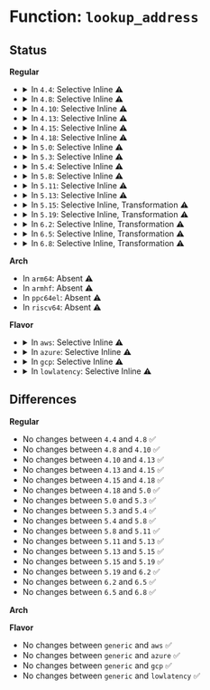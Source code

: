 # Function: <code>lookup_address</code>

## Status
<b>Regular</b>
<ul>
<li>
<details>
<summary>In <code>4.4</code>: Selective Inline ⚠️</summary>

```c
pte_t *lookup_address(long unsigned int address, unsigned int *level);
```

**Collision:** Unique Global

**Inline:** Selective

**Transformation:** False

**Instances:**

```
In arch/x86/mm/pageattr.c (ffffffff8106d310)
Location: arch/x86/mm/pageattr.c:367
Inline: True
Inline callers:
  - arch/x86/mm/pageattr.c:slow_virt_to_phys
  - arch/x86/mm/pageattr.c:__change_page_attr
  - arch/x86/mm/pageattr.c:__change_page_attr
  - arch/x86/mm/pageattr.c:__change_page_attr
  - arch/x86/mm/pageattr.c:change_page_attr_set_clr
  - arch/x86/mm/pageattr.c:change_page_attr_set_clr
Direct callers:
  - arch/x86/xen/enlighten.c:xen_load_gdt
  - arch/x86/xen/enlighten.c:set_aliased_prot
  - arch/x86/xen/p2m.c:get_phys_to_machine
  - arch/x86/xen/p2m.c:xen_alloc_p2m_entry
  - arch/x86/xen/p2m.c:xen_alloc_p2m_entry
  - arch/x86/xen/p2m.c:xen_alloc_p2m_entry
  - arch/x86/xen/p2m.c:xen_build_mfn_list_list
  - arch/x86/xen/p2m.c:__set_phys_to_machine
  - arch/x86/mm/mmio-mod.c:pre
  - drivers/xen/xenbus/xenbus_client.c:xenbus_unmap_ring_vfree_pv
```
**Symbols:**

```
ffffffff8106d310-ffffffff8106d33f: lookup_address (STB_GLOBAL)
```
</details>
</li>
<li>
<details>
<summary>In <code>4.8</code>: Selective Inline ⚠️</summary>

```c
pte_t *lookup_address(long unsigned int address, unsigned int *level);
```

**Collision:** Unique Global

**Inline:** Selective

**Transformation:** False

**Instances:**

```
In arch/x86/mm/pageattr.c (ffffffff8106e1f1)
Location: arch/x86/mm/pageattr.c:373
Inline: True
Inline callers:
  - arch/x86/mm/pageattr.c:change_page_attr_set_clr
  - arch/x86/mm/pageattr.c:change_page_attr_set_clr
  - arch/x86/mm/pageattr.c:__change_page_attr
  - arch/x86/mm/pageattr.c:__change_page_attr
  - arch/x86/mm/pageattr.c:__change_page_attr
  - arch/x86/mm/pageattr.c:slow_virt_to_phys
Direct callers:
  - arch/x86/xen/enlighten.c:xen_load_gdt
  - arch/x86/xen/enlighten.c:set_aliased_prot
  - arch/x86/xen/p2m.c:__set_phys_to_machine
  - arch/x86/xen/p2m.c:xen_alloc_p2m_entry
  - arch/x86/xen/p2m.c:xen_alloc_p2m_entry
  - arch/x86/xen/p2m.c:xen_alloc_p2m_entry
  - arch/x86/xen/p2m.c:get_phys_to_machine
  - arch/x86/xen/p2m.c:xen_build_mfn_list_list
  - arch/x86/mm/kmmio.c:unregister_kmmio_probe
  - arch/x86/mm/kmmio.c:register_kmmio_probe
  - arch/x86/mm/kmmio.c:kmmio_handler
  - arch/x86/mm/kmmio.c:get_kmmio_fault_page
  - arch/x86/mm/kmmio.c:kmmio_page_list
  - arch/x86/mm/mmio-mod.c:pre
  - drivers/xen/xenbus/xenbus_client.c:xenbus_unmap_ring_vfree_pv
```
**Symbols:**

```
ffffffff8106d120-ffffffff8106d14f: lookup_address (STB_GLOBAL)
```
</details>
</li>
<li>
<details>
<summary>In <code>4.10</code>: Selective Inline ⚠️</summary>

```c
pte_t *lookup_address(long unsigned int address, unsigned int *level);
```

**Collision:** Unique Global

**Inline:** Selective

**Transformation:** False

**Instances:**

```
In arch/x86/mm/pageattr.c (ffffffff81071e73)
Location: arch/x86/mm/pageattr.c:373
Inline: True
Inline callers:
  - arch/x86/mm/pageattr.c:change_page_attr_set_clr
  - arch/x86/mm/pageattr.c:change_page_attr_set_clr
  - arch/x86/mm/pageattr.c:__change_page_attr
  - arch/x86/mm/pageattr.c:__change_page_attr
  - arch/x86/mm/pageattr.c:__change_page_attr
  - arch/x86/mm/pageattr.c:slow_virt_to_phys
Direct callers:
  - arch/x86/xen/enlighten.c:xen_load_gdt
  - arch/x86/xen/enlighten.c:set_aliased_prot
  - arch/x86/xen/p2m.c:__set_phys_to_machine
  - arch/x86/xen/p2m.c:xen_alloc_p2m_entry
  - arch/x86/xen/p2m.c:xen_alloc_p2m_entry
  - arch/x86/xen/p2m.c:xen_alloc_p2m_entry
  - arch/x86/xen/p2m.c:get_phys_to_machine
  - arch/x86/xen/p2m.c:xen_build_mfn_list_list
  - arch/x86/mm/kmmio.c:unregister_kmmio_probe
  - arch/x86/mm/kmmio.c:register_kmmio_probe
  - arch/x86/mm/kmmio.c:kmmio_handler
  - arch/x86/mm/kmmio.c:get_kmmio_fault_page
  - arch/x86/mm/kmmio.c:kmmio_page_list
  - arch/x86/mm/mmio-mod.c:pre
  - drivers/xen/xenbus/xenbus_client.c:xenbus_unmap_ring_vfree_pv
```
**Symbols:**

```
ffffffff81070d60-ffffffff81070d8f: lookup_address (STB_GLOBAL)
```
</details>
</li>
<li>
<details>
<summary>In <code>4.13</code>: Selective Inline ⚠️</summary>

```c
pte_t *lookup_address(long unsigned int address, unsigned int *level);
```

**Collision:** Unique Global

**Inline:** Selective

**Transformation:** False

**Instances:**

```
In arch/x86/mm/pageattr.c (ffffffff8107152f)
Location: arch/x86/mm/pageattr.c:402
Inline: True
Inline callers:
  - arch/x86/mm/pageattr.c:change_page_attr_set_clr
  - arch/x86/mm/pageattr.c:change_page_attr_set_clr
  - arch/x86/mm/pageattr.c:__change_page_attr
  - arch/x86/mm/pageattr.c:__change_page_attr
  - arch/x86/mm/pageattr.c:__change_page_attr
  - arch/x86/mm/pageattr.c:slow_virt_to_phys
Direct callers:
  - arch/x86/xen/p2m.c:__set_phys_to_machine
  - arch/x86/xen/p2m.c:xen_alloc_p2m_entry
  - arch/x86/xen/p2m.c:xen_alloc_p2m_entry
  - arch/x86/xen/p2m.c:xen_alloc_p2m_entry
  - arch/x86/xen/p2m.c:get_phys_to_machine
  - arch/x86/xen/p2m.c:xen_build_mfn_list_list
  - arch/x86/xen/enlighten_pv.c:xen_load_gdt
  - arch/x86/xen/enlighten_pv.c:set_aliased_prot
  - arch/x86/mm/kmmio.c:unregister_kmmio_probe
  - arch/x86/mm/kmmio.c:register_kmmio_probe
  - arch/x86/mm/kmmio.c:kmmio_handler
  - arch/x86/mm/kmmio.c:clear_page_presence
  - arch/x86/mm/kmmio.c:get_kmmio_fault_page
  - arch/x86/mm/kmmio.c:kmmio_page_list
  - arch/x86/mm/mmio-mod.c:pre
  - drivers/xen/xenbus/xenbus_client.c:xenbus_unmap_ring_vfree_pv
```
**Symbols:**

```
ffffffff810704b0-ffffffff810704df: lookup_address (STB_GLOBAL)
```
</details>
</li>
<li>
<details>
<summary>In <code>4.15</code>: Selective Inline ⚠️</summary>

```c
pte_t *lookup_address(long unsigned int address, unsigned int *level);
```

**Collision:** Unique Global

**Inline:** Selective

**Transformation:** False

**Instances:**

```
In arch/x86/mm/pageattr.c (ffffffff81076ca7)
Location: arch/x86/mm/pageattr.c:402
Inline: True
Inline callers:
  - arch/x86/mm/pageattr.c:change_page_attr_set_clr
  - arch/x86/mm/pageattr.c:__change_page_attr
  - arch/x86/mm/pageattr.c:__change_page_attr
  - arch/x86/mm/pageattr.c:__change_page_attr
  - arch/x86/mm/pageattr.c:cpa_flush_range
Direct callers:
  - arch/x86/xen/p2m.c:__set_phys_to_machine
  - arch/x86/xen/p2m.c:xen_alloc_p2m_entry
  - arch/x86/xen/p2m.c:xen_alloc_p2m_entry
  - arch/x86/xen/p2m.c:xen_alloc_p2m_entry
  - arch/x86/xen/p2m.c:get_phys_to_machine
  - arch/x86/xen/p2m.c:xen_build_mfn_list_list
  - arch/x86/xen/enlighten_pv.c:xen_load_gdt
  - arch/x86/xen/enlighten_pv.c:set_aliased_prot
  - arch/x86/mm/kmmio.c:unregister_kmmio_probe
  - arch/x86/mm/kmmio.c:register_kmmio_probe
  - arch/x86/mm/kmmio.c:kmmio_handler
  - arch/x86/mm/kmmio.c:get_kmmio_fault_page
  - arch/x86/mm/kmmio.c:kmmio_page_list
  - arch/x86/mm/mmio-mod.c:pre
  - arch/x86/mm/pti.c:pti_init
  - arch/x86/mm/mem_encrypt.c:early_set_memory_enc_dec
  - drivers/xen/xenbus/xenbus_client.c:xenbus_unmap_ring_vfree_pv
```
**Symbols:**

```
ffffffff81075a20-ffffffff81075a4f: lookup_address (STB_GLOBAL)
```
</details>
</li>
<li>
<details>
<summary>In <code>4.18</code>: Selective Inline ⚠️</summary>

```c
pte_t *lookup_address(long unsigned int address, unsigned int *level);
```

**Collision:** Unique Global

**Inline:** Selective

**Transformation:** False

**Instances:**

```
In arch/x86/mm/pageattr.c (ffffffff8107979e)
Location: arch/x86/mm/pageattr.c:422
Inline: True
Inline callers:
  - arch/x86/mm/pageattr.c:change_page_attr_set_clr
  - arch/x86/mm/pageattr.c:__change_page_attr
  - arch/x86/mm/pageattr.c:__change_page_attr
  - arch/x86/mm/pageattr.c:__change_page_attr
  - arch/x86/mm/pageattr.c:cpa_flush_range
Direct callers:
  - arch/x86/xen/p2m.c:__set_phys_to_machine
  - arch/x86/xen/p2m.c:xen_alloc_p2m_entry
  - arch/x86/xen/p2m.c:xen_alloc_p2m_entry
  - arch/x86/xen/p2m.c:xen_alloc_p2m_entry
  - arch/x86/xen/p2m.c:get_phys_to_machine
  - arch/x86/xen/p2m.c:xen_build_mfn_list_list
  - arch/x86/xen/enlighten_pv.c:xen_load_gdt
  - arch/x86/xen/enlighten_pv.c:set_aliased_prot
  - arch/x86/mm/kmmio.c:unregister_kmmio_probe
  - arch/x86/mm/kmmio.c:register_kmmio_probe
  - arch/x86/mm/kmmio.c:kmmio_handler
  - arch/x86/mm/kmmio.c:get_kmmio_fault_page
  - arch/x86/mm/kmmio.c:kmmio_page_list
  - arch/x86/mm/mmio-mod.c:pre
  - arch/x86/mm/pti.c:pti_init
  - arch/x86/mm/mem_encrypt.c:early_set_memory_enc_dec
  - drivers/xen/xenbus/xenbus_client.c:xenbus_unmap_ring_vfree_pv
```
**Symbols:**

```
ffffffff810784c0-ffffffff810784ef: lookup_address (STB_GLOBAL)
```
</details>
</li>
<li>
<details>
<summary>In <code>5.0</code>: Selective Inline ⚠️</summary>

```c
pte_t *lookup_address(long unsigned int address, unsigned int *level);
```

**Collision:** Unique Global

**Inline:** Selective

**Transformation:** False

**Instances:**

```
In arch/x86/mm/pageattr.c (ffffffff8107ecde)
Location: arch/x86/mm/pageattr.c:606
Inline: True
Inline callers:
  - arch/x86/mm/pageattr.c:protect_kernel_text_ro
  - arch/x86/mm/pageattr.c:cpa_flush
Direct callers:
  - arch/x86/xen/p2m.c:__set_phys_to_machine
  - arch/x86/xen/p2m.c:xen_alloc_p2m_entry
  - arch/x86/xen/p2m.c:xen_alloc_p2m_entry
  - arch/x86/xen/p2m.c:xen_alloc_p2m_entry
  - arch/x86/xen/p2m.c:get_phys_to_machine
  - arch/x86/xen/p2m.c:xen_build_mfn_list_list
  - arch/x86/xen/enlighten_pv.c:xen_load_gdt
  - arch/x86/xen/enlighten_pv.c:set_aliased_prot
  - arch/x86/mm/kmmio.c:unregister_kmmio_probe
  - arch/x86/mm/kmmio.c:register_kmmio_probe
  - arch/x86/mm/kmmio.c:kmmio_handler
  - arch/x86/mm/kmmio.c:get_kmmio_fault_page
  - arch/x86/mm/kmmio.c:kmmio_page_list
  - arch/x86/mm/mmio-mod.c:pre
  - arch/x86/mm/pti.c:pti_init
  - arch/x86/mm/mem_encrypt.c:early_set_memory_enc_dec
  - drivers/xen/xenbus/xenbus_client.c:xenbus_unmap_ring_vfree_pv
```
**Symbols:**

```
ffffffff8107ec70-ffffffff8107ec9f: lookup_address (STB_GLOBAL)
```
</details>
</li>
<li>
<details>
<summary>In <code>5.3</code>: Selective Inline ⚠️</summary>

```c
pte_t *lookup_address(long unsigned int address, unsigned int *level);
```

**Collision:** Unique Global

**Inline:** Selective

**Transformation:** False

**Instances:**

```
In arch/x86/mm/pageattr.c (ffffffff81084ae9)
Location: arch/x86/mm/pageattr.c:615
Inline: True
Inline callers:
  - arch/x86/mm/pageattr.c:kernel_page_present
  - arch/x86/mm/pageattr.c:protect_kernel_text_ro
  - arch/x86/mm/pageattr.c:cpa_flush
Direct callers:
  - arch/x86/xen/p2m.c:__set_phys_to_machine
  - arch/x86/xen/p2m.c:xen_alloc_p2m_entry
  - arch/x86/xen/p2m.c:xen_alloc_p2m_entry
  - arch/x86/xen/p2m.c:xen_alloc_p2m_entry
  - arch/x86/xen/p2m.c:get_phys_to_machine
  - arch/x86/xen/p2m.c:xen_build_mfn_list_list
  - arch/x86/xen/enlighten_pv.c:xen_load_gdt
  - arch/x86/xen/enlighten_pv.c:set_aliased_prot
  - arch/x86/mm/kmmio.c:unregister_kmmio_probe
  - arch/x86/mm/kmmio.c:register_kmmio_probe
  - arch/x86/mm/kmmio.c:kmmio_handler
  - arch/x86/mm/kmmio.c:get_kmmio_fault_page
  - arch/x86/mm/kmmio.c:kmmio_page_list
  - arch/x86/mm/mmio-mod.c:pre
  - arch/x86/mm/pti.c:pti_init
  - arch/x86/mm/mem_encrypt.c:early_set_memory_enc_dec
  - drivers/xen/xenbus/xenbus_client.c:xenbus_unmap_ring_vfree_pv
```
**Symbols:**

```
ffffffff81082540-ffffffff8108256a: lookup_address (STB_GLOBAL)
```
</details>
</li>
<li>
<details>
<summary>In <code>5.4</code>: Selective Inline ⚠️</summary>

```c
pte_t *lookup_address(long unsigned int address, unsigned int *level);
```

**Collision:** Unique Global

**Inline:** Selective

**Transformation:** False

**Instances:**

```
In arch/x86/mm/pageattr.c (ffffffff810857e9)
Location: arch/x86/mm/pageattr.c:615
Inline: True
Inline callers:
  - arch/x86/mm/pageattr.c:kernel_page_present
  - arch/x86/mm/pageattr.c:protect_kernel_text_ro
  - arch/x86/mm/pageattr.c:cpa_flush
Direct callers:
  - arch/x86/xen/p2m.c:__set_phys_to_machine
  - arch/x86/xen/p2m.c:xen_alloc_p2m_entry
  - arch/x86/xen/p2m.c:xen_alloc_p2m_entry
  - arch/x86/xen/p2m.c:xen_alloc_p2m_entry
  - arch/x86/xen/p2m.c:get_phys_to_machine
  - arch/x86/xen/p2m.c:xen_build_mfn_list_list
  - arch/x86/xen/enlighten_pv.c:xen_load_gdt
  - arch/x86/xen/enlighten_pv.c:set_aliased_prot
  - arch/x86/mm/kmmio.c:unregister_kmmio_probe
  - arch/x86/mm/kmmio.c:register_kmmio_probe
  - arch/x86/mm/kmmio.c:kmmio_handler
  - arch/x86/mm/kmmio.c:get_kmmio_fault_page
  - arch/x86/mm/kmmio.c:kmmio_page_list
  - arch/x86/mm/mmio-mod.c:pre
  - arch/x86/mm/pti.c:pti_init
  - arch/x86/mm/mem_encrypt.c:early_set_memory_enc_dec
  - drivers/xen/xenbus/xenbus_client.c:xenbus_unmap_ring_vfree_pv
```
**Symbols:**

```
ffffffff81083600-ffffffff8108362a: lookup_address (STB_GLOBAL)
```
</details>
</li>
<li>
<details>
<summary>In <code>5.8</code>: Selective Inline ⚠️</summary>

```c
pte_t *lookup_address(long unsigned int address, unsigned int *level);
```

**Collision:** Unique Global

**Inline:** Selective

**Transformation:** False

**Instances:**

```
In arch/x86/mm/pat/set_memory.c (ffffffff8108f5b2)
Location: arch/x86/mm/pat/set_memory.c:624
Inline: True
Inline callers:
  - arch/x86/mm/pat/set_memory.c:kernel_page_present
  - arch/x86/mm/pat/set_memory.c:__change_page_attr
  - arch/x86/mm/pat/set_memory.c:__split_large_page
  - arch/x86/mm/pat/set_memory.c:__should_split_large_page
  - arch/x86/mm/pat/set_memory.c:__should_split_large_page
  - arch/x86/mm/pat/set_memory.c:slow_virt_to_phys
  - arch/x86/mm/pat/set_memory.c:cpa_flush
Direct callers:
  - arch/x86/xen/mmu.c:arbitrary_virt_to_machine
  - arch/x86/xen/p2m.c:__set_phys_to_machine
  - arch/x86/xen/p2m.c:xen_alloc_p2m_entry
  - arch/x86/xen/p2m.c:alloc_p2m_pmd
  - arch/x86/xen/p2m.c:alloc_p2m_pmd
  - arch/x86/xen/p2m.c:get_phys_to_machine
  - arch/x86/xen/p2m.c:xen_build_mfn_list_list
  - arch/x86/xen/enlighten_pv.c:xen_load_gdt
  - arch/x86/xen/enlighten_pv.c:set_aliased_prot
  - arch/x86/mm/kmmio.c:unregister_kmmio_probe
  - arch/x86/mm/kmmio.c:register_kmmio_probe
  - arch/x86/mm/kmmio.c:add_kmmio_fault_page
  - arch/x86/mm/kmmio.c:kmmio_handler
  - arch/x86/mm/kmmio.c:clear_page_presence
  - arch/x86/mm/kmmio.c:get_kmmio_fault_page
  - arch/x86/mm/kmmio.c:get_kmmio_fault_page
  - arch/x86/mm/mmio-mod.c:print_pte
  - arch/x86/mm/pti.c:pti_setup_vsyscall
  - arch/x86/mm/mem_encrypt.c:early_set_memory_enc_dec
  - drivers/xen/xenbus/xenbus_client.c:xenbus_unmap_ring_pv
```
**Symbols:**

```
ffffffff8108d270-ffffffff8108d2a5: lookup_address (STB_GLOBAL)
```
</details>
</li>
<li>
<details>
<summary>In <code>5.11</code>: Selective Inline ⚠️</summary>

```c
pte_t *lookup_address(long unsigned int address, unsigned int *level);
```

**Collision:** Unique Global

**Inline:** Selective

**Transformation:** False

**Instances:**

```
In arch/x86/mm/pat/set_memory.c (ffffffff8108f372)
Location: arch/x86/mm/pat/set_memory.c:624
Inline: True
Inline callers:
  - arch/x86/mm/pat/set_memory.c:kernel_page_present
  - arch/x86/mm/pat/set_memory.c:__change_page_attr
  - arch/x86/mm/pat/set_memory.c:__split_large_page
  - arch/x86/mm/pat/set_memory.c:__should_split_large_page
  - arch/x86/mm/pat/set_memory.c:__should_split_large_page
  - arch/x86/mm/pat/set_memory.c:slow_virt_to_phys
  - arch/x86/mm/pat/set_memory.c:cpa_flush
Direct callers:
  - arch/x86/xen/mmu.c:arbitrary_virt_to_machine
  - arch/x86/xen/p2m.c:__set_phys_to_machine
  - arch/x86/xen/p2m.c:xen_alloc_p2m_entry
  - arch/x86/xen/p2m.c:alloc_p2m_pmd
  - arch/x86/xen/p2m.c:alloc_p2m_pmd
  - arch/x86/xen/p2m.c:get_phys_to_machine
  - arch/x86/xen/p2m.c:xen_build_mfn_list_list
  - arch/x86/xen/enlighten_pv.c:xen_load_gdt
  - arch/x86/xen/enlighten_pv.c:set_aliased_prot
  - arch/x86/mm/kmmio.c:unregister_kmmio_probe
  - arch/x86/mm/kmmio.c:register_kmmio_probe
  - arch/x86/mm/kmmio.c:add_kmmio_fault_page
  - arch/x86/mm/kmmio.c:kmmio_handler
  - arch/x86/mm/kmmio.c:clear_page_presence
  - arch/x86/mm/kmmio.c:get_kmmio_fault_page
  - arch/x86/mm/kmmio.c:get_kmmio_fault_page
  - arch/x86/mm/mmio-mod.c:print_pte
  - arch/x86/mm/pti.c:pti_setup_vsyscall
  - arch/x86/mm/mem_encrypt.c:early_set_memory_enc_dec
  - drivers/xen/xenbus/xenbus_client.c:xenbus_unmap_ring_pv
```
**Symbols:**

```
ffffffff8108d140-ffffffff8108d175: lookup_address (STB_GLOBAL)
```
</details>
</li>
<li>
<details>
<summary>In <code>5.13</code>: Selective Inline ⚠️</summary>

```c
pte_t *lookup_address(long unsigned int address, unsigned int *level);
```

**Collision:** Unique Global

**Inline:** Selective

**Transformation:** False

**Instances:**

```
In arch/x86/mm/pat/set_memory.c (ffffffff8108ff02)
Location: arch/x86/mm/pat/set_memory.c:632
Inline: True
Inline callers:
  - arch/x86/mm/pat/set_memory.c:kernel_page_present
  - arch/x86/mm/pat/set_memory.c:__change_page_attr
  - arch/x86/mm/pat/set_memory.c:__split_large_page
  - arch/x86/mm/pat/set_memory.c:__should_split_large_page
  - arch/x86/mm/pat/set_memory.c:__should_split_large_page
  - arch/x86/mm/pat/set_memory.c:slow_virt_to_phys
  - arch/x86/mm/pat/set_memory.c:cpa_flush
Direct callers:
  - arch/x86/xen/mmu.c:arbitrary_virt_to_machine
  - arch/x86/xen/p2m.c:__set_phys_to_machine
  - arch/x86/xen/p2m.c:xen_alloc_p2m_entry
  - arch/x86/xen/p2m.c:alloc_p2m_pmd
  - arch/x86/xen/p2m.c:alloc_p2m_pmd
  - arch/x86/xen/p2m.c:get_phys_to_machine
  - arch/x86/xen/p2m.c:xen_build_mfn_list_list
  - arch/x86/xen/enlighten_pv.c:xen_load_gdt
  - arch/x86/xen/enlighten_pv.c:set_aliased_prot
  - arch/x86/mm/kmmio.c:unregister_kmmio_probe
  - arch/x86/mm/kmmio.c:register_kmmio_probe
  - arch/x86/mm/kmmio.c:register_kmmio_probe
  - arch/x86/mm/kmmio.c:kmmio_handler
  - arch/x86/mm/kmmio.c:clear_page_presence
  - arch/x86/mm/kmmio.c:get_kmmio_fault_page
  - arch/x86/mm/kmmio.c:get_kmmio_fault_page
  - arch/x86/mm/mmio-mod.c:pre
  - arch/x86/mm/pti.c:pti_init
  - arch/x86/mm/mem_encrypt.c:early_set_memory_enc_dec
  - drivers/xen/xenbus/xenbus_client.c:xenbus_unmap_ring_pv
```
**Symbols:**

```
ffffffff8108dcf0-ffffffff8108dd25: lookup_address (STB_GLOBAL)
```
</details>
</li>
<li>
<details>
<summary>In <code>5.15</code>: Selective Inline, Transformation ⚠️</summary>

```c
pte_t *lookup_address(long unsigned int address, unsigned int *level);
```

**Collision:** Unique Global

**Inline:** Selective

**Transformation:** True

**Instances:**

```
In arch/x86/mm/pat/set_memory.c (ffffffff8109f9e3)
Location: arch/x86/mm/pat/set_memory.c:632
Inline: True
Inline callers:
  - arch/x86/mm/pat/set_memory.c:kernel_page_present
  - arch/x86/mm/pat/set_memory.c:__should_split_large_page
  - arch/x86/mm/pat/set_memory.c:slow_virt_to_phys
  - arch/x86/mm/pat/set_memory.c:_lookup_address_cpa
  - arch/x86/mm/pat/set_memory.c:cpa_flush
Direct callers:
  - arch/x86/xen/mmu.c:arbitrary_virt_to_machine
  - arch/x86/xen/p2m.c:__set_phys_to_machine
  - arch/x86/xen/p2m.c:xen_alloc_p2m_entry
  - arch/x86/xen/p2m.c:alloc_p2m_pmd
  - arch/x86/xen/p2m.c:alloc_p2m_pmd
  - arch/x86/xen/p2m.c:get_phys_to_machine
  - arch/x86/xen/p2m.c:xen_build_mfn_list_list
  - arch/x86/xen/enlighten_pv.c:xen_load_gdt
  - arch/x86/xen/enlighten_pv.c:set_aliased_prot
  - arch/x86/xen/mmu_pv.c:make_lowmem_page_readwrite
  - arch/x86/xen/mmu_pv.c:make_lowmem_page_readonly
  - arch/x86/mm/kmmio.c:unregister_kmmio_probe
  - arch/x86/mm/kmmio.c:register_kmmio_probe
  - arch/x86/mm/kmmio.c:kmmio_handler
  - arch/x86/mm/kmmio.c:clear_page_presence
  - arch/x86/mm/kmmio.c:get_kmmio_fault_page
  - arch/x86/mm/kmmio.c:kmmio_page_list
  - arch/x86/mm/mmio-mod.c:pre
  - arch/x86/mm/pti.c:pti_init
  - arch/x86/mm/mem_encrypt.c:early_set_memory_enc_dec
  - mm/kfence/core.c:kfence_init_pool
  - mm/kfence/core.c:kfence_unprotect
  - mm/kfence/core.c:kfence_protect
  - drivers/xen/xenbus/xenbus_client.c:xenbus_unmap_ring_pv
```
**Symbols:**

```
ffffffff81ca1280-ffffffff81ca129c: lookup_address.cold (STB_LOCAL)
ffffffff8109d5a0-ffffffff8109d5f3: lookup_address (STB_GLOBAL)
```
</details>
</li>
<li>
<details>
<summary>In <code>5.19</code>: Selective Inline, Transformation ⚠️</summary>

```c
pte_t *lookup_address(long unsigned int address, unsigned int *level);
```

**Collision:** Unique Global

**Inline:** Selective

**Transformation:** True

**Instances:**

```
In arch/x86/mm/pat/set_memory.c (ffffffff810b3813)
Location: arch/x86/mm/pat/set_memory.c:635
Inline: True
Inline callers:
  - arch/x86/mm/pat/set_memory.c:kernel_page_present
  - arch/x86/mm/pat/set_memory.c:__should_split_large_page
  - arch/x86/mm/pat/set_memory.c:slow_virt_to_phys
  - arch/x86/mm/pat/set_memory.c:_lookup_address_cpa
  - arch/x86/mm/pat/set_memory.c:cpa_flush
Direct callers:
  - arch/x86/xen/mmu.c:arbitrary_virt_to_machine
  - arch/x86/xen/p2m.c:__set_phys_to_machine
  - arch/x86/xen/p2m.c:xen_alloc_p2m_entry
  - arch/x86/xen/p2m.c:alloc_p2m_pmd
  - arch/x86/xen/p2m.c:alloc_p2m_pmd
  - arch/x86/xen/p2m.c:get_phys_to_machine
  - arch/x86/xen/p2m.c:xen_build_mfn_list_list
  - arch/x86/xen/enlighten_pv.c:xen_load_gdt
  - arch/x86/xen/enlighten_pv.c:set_aliased_prot
  - arch/x86/xen/mmu_pv.c:make_lowmem_page_readwrite
  - arch/x86/xen/mmu_pv.c:make_lowmem_page_readonly
  - arch/x86/mm/kmmio.c:unregister_kmmio_probe
  - arch/x86/mm/kmmio.c:register_kmmio_probe
  - arch/x86/mm/kmmio.c:kmmio_handler
  - arch/x86/mm/kmmio.c:clear_page_presence
  - arch/x86/mm/kmmio.c:get_kmmio_fault_page
  - arch/x86/mm/kmmio.c:kmmio_page_list
  - arch/x86/mm/mmio-mod.c:pre
  - arch/x86/mm/pti.c:pti_init
  - arch/x86/mm/mem_encrypt_amd.c:early_set_memory_enc_dec
  - arch/x86/mm/mem_encrypt_amd.c:enc_dec_hypercall
  - mm/kfence/core.c:kfence_init_pool
  - mm/kfence/core.c:kfence_protect_page
  - drivers/xen/xenbus/xenbus_client.c:xenbus_unmap_ring_pv
```
**Symbols:**

```
ffffffff81e5088c-ffffffff81e508a8: lookup_address.cold (STB_LOCAL)
ffffffff810b0e80-ffffffff810b0ee0: lookup_address (STB_GLOBAL)
```
</details>
</li>
<li>
<details>
<summary>In <code>6.2</code>: Selective Inline, Transformation ⚠️</summary>

```c
pte_t *lookup_address(long unsigned int address, unsigned int *level);
```

**Collision:** Unique Global

**Inline:** Selective

**Transformation:** True

**Instances:**

```
In arch/x86/mm/pat/set_memory.c (ffffffff810ce413)
Location: arch/x86/mm/pat/set_memory.c:710
Inline: True
Inline callers:
  - arch/x86/mm/pat/set_memory.c:kernel_page_present
  - arch/x86/mm/pat/set_memory.c:__should_split_large_page
  - arch/x86/mm/pat/set_memory.c:slow_virt_to_phys
  - arch/x86/mm/pat/set_memory.c:_lookup_address_cpa
  - arch/x86/mm/pat/set_memory.c:cpa_flush
Direct callers:
  - arch/x86/xen/mmu.c:arbitrary_virt_to_machine
  - arch/x86/xen/p2m.c:__set_phys_to_machine
  - arch/x86/xen/p2m.c:xen_alloc_p2m_entry
  - arch/x86/xen/p2m.c:alloc_p2m_pmd
  - arch/x86/xen/p2m.c:alloc_p2m_pmd
  - arch/x86/xen/p2m.c:get_phys_to_machine
  - arch/x86/xen/p2m.c:xen_build_mfn_list_list
  - arch/x86/xen/enlighten_pv.c:xen_load_gdt
  - arch/x86/xen/enlighten_pv.c:set_aliased_prot
  - arch/x86/xen/mmu_pv.c:xen_release_pmd_init
  - arch/x86/xen/mmu_pv.c:xen_alloc_pmd_init
  - arch/x86/mm/kmmio.c:unregister_kmmio_probe
  - arch/x86/mm/kmmio.c:register_kmmio_probe
  - arch/x86/mm/kmmio.c:kmmio_handler
  - arch/x86/mm/kmmio.c:clear_page_presence
  - arch/x86/mm/kmmio.c:get_kmmio_fault_page
  - arch/x86/mm/kmmio.c:kmmio_page_list
  - arch/x86/mm/mmio-mod.c:pre
  - arch/x86/mm/pti.c:pti_init
  - arch/x86/mm/mem_encrypt_amd.c:early_set_memory_enc_dec
  - arch/x86/mm/mem_encrypt_amd.c:enc_dec_hypercall
  - mm/kfence/core.c:kfence_init_pool
  - mm/kfence/core.c:kfence_protect_page
  - drivers/xen/xenbus/xenbus_client.c:xenbus_unmap_ring_pv
```
**Symbols:**

```
ffffffff82054d0a-ffffffff82054d26: lookup_address.cold (STB_LOCAL)
ffffffff810cb5a0-ffffffff810cb600: lookup_address (STB_GLOBAL)
```
</details>
</li>
<li>
<details>
<summary>In <code>6.5</code>: Selective Inline, Transformation ⚠️</summary>

```c
pte_t *lookup_address(long unsigned int address, unsigned int *level);
```

**Collision:** Unique Global

**Inline:** Selective

**Transformation:** True

**Instances:**

```
In arch/x86/mm/pat/set_memory.c (ffffffff810d19d3)
Location: arch/x86/mm/pat/set_memory.c:711
Inline: True
Inline callers:
  - arch/x86/mm/pat/set_memory.c:kernel_page_present
  - arch/x86/mm/pat/set_memory.c:__should_split_large_page
  - arch/x86/mm/pat/set_memory.c:slow_virt_to_phys
  - arch/x86/mm/pat/set_memory.c:_lookup_address_cpa
  - arch/x86/mm/pat/set_memory.c:cpa_flush
Direct callers:
  - arch/x86/xen/mmu.c:arbitrary_virt_to_machine
  - arch/x86/xen/p2m.c:__set_phys_to_machine
  - arch/x86/xen/p2m.c:xen_alloc_p2m_entry
  - arch/x86/xen/p2m.c:alloc_p2m_pmd
  - arch/x86/xen/p2m.c:alloc_p2m_pmd
  - arch/x86/xen/p2m.c:get_phys_to_machine
  - arch/x86/xen/p2m.c:xen_build_mfn_list_list
  - arch/x86/xen/enlighten_pv.c:xen_load_gdt
  - arch/x86/xen/enlighten_pv.c:set_aliased_prot
  - arch/x86/xen/mmu_pv.c:xen_release_pmd_init
  - arch/x86/xen/mmu_pv.c:xen_alloc_pmd_init
  - arch/x86/mm/kmmio.c:unregister_kmmio_probe
  - arch/x86/mm/kmmio.c:register_kmmio_probe
  - arch/x86/mm/kmmio.c:kmmio_handler
  - arch/x86/mm/kmmio.c:clear_page_presence
  - arch/x86/mm/kmmio.c:get_kmmio_fault_page
  - arch/x86/mm/kmmio.c:kmmio_page_list
  - arch/x86/mm/mmio-mod.c:pre
  - arch/x86/mm/pti.c:pti_init
  - arch/x86/mm/mem_encrypt_amd.c:early_set_memory_enc_dec
  - arch/x86/mm/mem_encrypt_amd.c:enc_dec_hypercall
  - mm/kfence/core.c:kfence_init_pool
  - mm/kfence/core.c:kfence_init_pool
  - drivers/xen/xenbus/xenbus_client.c:xenbus_unmap_ring_pv
```
**Symbols:**

```
ffffffff820d32e0-ffffffff820d32fc: lookup_address.cold (STB_LOCAL)
ffffffff810cebc0-ffffffff810cec20: lookup_address (STB_GLOBAL)
```
</details>
</li>
<li>
<details>
<summary>In <code>6.8</code>: Selective Inline, Transformation ⚠️</summary>

```c
pte_t *lookup_address(long unsigned int address, unsigned int *level);
```

**Collision:** Unique Global

**Inline:** Selective

**Transformation:** True

**Instances:**

```
In arch/x86/mm/pat/set_memory.c (ffffffff810da103)
Location: arch/x86/mm/pat/set_memory.c:711
Inline: True
Inline callers:
  - arch/x86/mm/pat/set_memory.c:kernel_page_present
  - arch/x86/mm/pat/set_memory.c:__should_split_large_page
  - arch/x86/mm/pat/set_memory.c:slow_virt_to_phys
  - arch/x86/mm/pat/set_memory.c:_lookup_address_cpa
  - arch/x86/mm/pat/set_memory.c:cpa_flush
Direct callers:
  - arch/x86/xen/mmu.c:arbitrary_virt_to_machine
  - arch/x86/xen/p2m.c:__set_phys_to_machine
  - arch/x86/xen/p2m.c:xen_alloc_p2m_entry
  - arch/x86/xen/p2m.c:alloc_p2m_pmd
  - arch/x86/xen/p2m.c:alloc_p2m_pmd
  - arch/x86/xen/p2m.c:get_phys_to_machine
  - arch/x86/xen/p2m.c:xen_build_mfn_list_list
  - arch/x86/xen/enlighten_pv.c:xen_load_gdt
  - arch/x86/xen/enlighten_pv.c:set_aliased_prot
  - arch/x86/xen/mmu_pv.c:xen_release_pmd_init
  - arch/x86/xen/mmu_pv.c:make_lowmem_page_readonly
  - arch/x86/mm/kmmio.c:unregister_kmmio_probe
  - arch/x86/mm/kmmio.c:register_kmmio_probe
  - arch/x86/mm/kmmio.c:kmmio_handler
  - arch/x86/mm/kmmio.c:clear_page_presence
  - arch/x86/mm/kmmio.c:get_kmmio_fault_page
  - arch/x86/mm/kmmio.c:kmmio_page_list
  - arch/x86/mm/mmio-mod.c:pre
  - arch/x86/mm/pti.c:pti_init
  - arch/x86/mm/mem_encrypt_amd.c:early_set_memory_enc_dec
  - arch/x86/mm/mem_encrypt_amd.c:enc_dec_hypercall
  - drivers/xen/xenbus/xenbus_client.c:xenbus_unmap_ring_pv
```
**Symbols:**

```
ffffffff821ae14e-ffffffff821ae16a: lookup_address.cold (STB_LOCAL)
ffffffff810d72a0-ffffffff810d7300: lookup_address (STB_GLOBAL)
```
</details>
</li>
</ul>
<b>Arch</b>
<ul>
<li>
In <code>arm64</code>: Absent ⚠️
</li>
<li>
In <code>armhf</code>: Absent ⚠️
</li>
<li>
In <code>ppc64el</code>: Absent ⚠️
</li>
<li>
In <code>riscv64</code>: Absent ⚠️
</li>
</ul>
<b>Flavor</b>
<ul>
<li>
<details>
<summary>In <code>aws</code>: Selective Inline ⚠️</summary>

```c
pte_t *lookup_address(long unsigned int address, unsigned int *level);
```

**Collision:** Unique Global

**Inline:** Selective

**Transformation:** False

**Instances:**

```
In arch/x86/mm/pageattr.c (ffffffff810847e9)
Location: arch/x86/mm/pageattr.c:615
Inline: True
Inline callers:
  - arch/x86/mm/pageattr.c:kernel_page_present
  - arch/x86/mm/pageattr.c:protect_kernel_text_ro
  - arch/x86/mm/pageattr.c:cpa_flush
Direct callers:
  - arch/x86/xen/p2m.c:__set_phys_to_machine
  - arch/x86/xen/p2m.c:xen_alloc_p2m_entry
  - arch/x86/xen/p2m.c:xen_alloc_p2m_entry
  - arch/x86/xen/p2m.c:xen_alloc_p2m_entry
  - arch/x86/xen/p2m.c:get_phys_to_machine
  - arch/x86/xen/p2m.c:xen_build_mfn_list_list
  - arch/x86/xen/enlighten_pv.c:xen_load_gdt
  - arch/x86/xen/enlighten_pv.c:set_aliased_prot
  - arch/x86/mm/kmmio.c:unregister_kmmio_probe
  - arch/x86/mm/kmmio.c:register_kmmio_probe
  - arch/x86/mm/kmmio.c:kmmio_handler
  - arch/x86/mm/kmmio.c:get_kmmio_fault_page
  - arch/x86/mm/kmmio.c:kmmio_page_list
  - arch/x86/mm/mmio-mod.c:pre
  - arch/x86/mm/pti.c:pti_init
  - arch/x86/mm/mem_encrypt.c:early_set_memory_enc_dec
  - drivers/xen/xenbus/xenbus_client.c:xenbus_unmap_ring_vfree_pv
```
**Symbols:**

```
ffffffff81082600-ffffffff8108262a: lookup_address (STB_GLOBAL)
```
</details>
</li>
<li>
<details>
<summary>In <code>azure</code>: Selective Inline ⚠️</summary>

```c
pte_t *lookup_address(long unsigned int address, unsigned int *level);
```

**Collision:** Unique Global

**Inline:** Selective

**Transformation:** False

**Instances:**

```
In arch/x86/mm/pageattr.c (ffffffff810733e9)
Location: arch/x86/mm/pageattr.c:615
Inline: True
Inline callers:
  - arch/x86/mm/pageattr.c:kernel_page_present
  - arch/x86/mm/pageattr.c:slow_virt_to_phys
  - arch/x86/mm/pageattr.c:protect_kernel_text_ro
  - arch/x86/mm/pageattr.c:cpa_flush
Direct callers:
  - arch/x86/mm/kmmio.c:unregister_kmmio_probe
  - arch/x86/mm/kmmio.c:register_kmmio_probe
  - arch/x86/mm/kmmio.c:kmmio_handler
  - arch/x86/mm/kmmio.c:clear_page_presence
  - arch/x86/mm/kmmio.c:get_kmmio_fault_page
  - arch/x86/mm/kmmio.c:kmmio_page_list
  - arch/x86/mm/mmio-mod.c:pre
  - arch/x86/mm/pti.c:pti_init
  - arch/x86/mm/mem_encrypt.c:early_set_memory_enc_dec
```
**Symbols:**

```
ffffffff810713b0-ffffffff810713da: lookup_address (STB_GLOBAL)
```
</details>
</li>
<li>
<details>
<summary>In <code>gcp</code>: Selective Inline ⚠️</summary>

```c
pte_t *lookup_address(long unsigned int address, unsigned int *level);
```

**Collision:** Unique Global

**Inline:** Selective

**Transformation:** False

**Instances:**

```
In arch/x86/mm/pageattr.c (ffffffff81084799)
Location: arch/x86/mm/pageattr.c:615
Inline: True
Inline callers:
  - arch/x86/mm/pageattr.c:kernel_page_present
  - arch/x86/mm/pageattr.c:protect_kernel_text_ro
  - arch/x86/mm/pageattr.c:cpa_flush
Direct callers:
  - arch/x86/xen/p2m.c:__set_phys_to_machine
  - arch/x86/xen/p2m.c:xen_alloc_p2m_entry
  - arch/x86/xen/p2m.c:xen_alloc_p2m_entry
  - arch/x86/xen/p2m.c:xen_alloc_p2m_entry
  - arch/x86/xen/p2m.c:get_phys_to_machine
  - arch/x86/xen/p2m.c:xen_build_mfn_list_list
  - arch/x86/xen/enlighten_pv.c:xen_load_gdt
  - arch/x86/xen/enlighten_pv.c:set_aliased_prot
  - arch/x86/mm/kmmio.c:unregister_kmmio_probe
  - arch/x86/mm/kmmio.c:register_kmmio_probe
  - arch/x86/mm/kmmio.c:kmmio_handler
  - arch/x86/mm/kmmio.c:get_kmmio_fault_page
  - arch/x86/mm/kmmio.c:kmmio_page_list
  - arch/x86/mm/mmio-mod.c:pre
  - arch/x86/mm/pti.c:pti_init
  - arch/x86/mm/mem_encrypt.c:early_set_memory_enc_dec
  - drivers/xen/xenbus/xenbus_client.c:xenbus_unmap_ring_vfree_pv
```
**Symbols:**

```
ffffffff810825b0-ffffffff810825da: lookup_address (STB_GLOBAL)
```
</details>
</li>
<li>
<details>
<summary>In <code>lowlatency</code>: Selective Inline ⚠️</summary>

```c
pte_t *lookup_address(long unsigned int address, unsigned int *level);
```

**Collision:** Unique Global

**Inline:** Selective

**Transformation:** False

**Instances:**

```
In arch/x86/mm/pageattr.c (ffffffff810868e9)
Location: arch/x86/mm/pageattr.c:615
Inline: True
Inline callers:
  - arch/x86/mm/pageattr.c:kernel_page_present
  - arch/x86/mm/pageattr.c:protect_kernel_text_ro
  - arch/x86/mm/pageattr.c:cpa_flush
Direct callers:
  - arch/x86/xen/p2m.c:__set_phys_to_machine
  - arch/x86/xen/p2m.c:xen_alloc_p2m_entry
  - arch/x86/xen/p2m.c:xen_alloc_p2m_entry
  - arch/x86/xen/p2m.c:xen_alloc_p2m_entry
  - arch/x86/xen/p2m.c:get_phys_to_machine
  - arch/x86/xen/p2m.c:xen_build_mfn_list_list
  - arch/x86/xen/enlighten_pv.c:xen_load_gdt
  - arch/x86/xen/enlighten_pv.c:set_aliased_prot
  - arch/x86/mm/kmmio.c:unregister_kmmio_probe
  - arch/x86/mm/kmmio.c:register_kmmio_probe
  - arch/x86/mm/kmmio.c:kmmio_handler
  - arch/x86/mm/kmmio.c:get_kmmio_fault_page
  - arch/x86/mm/kmmio.c:kmmio_page_list
  - arch/x86/mm/mmio-mod.c:pre
  - arch/x86/mm/pti.c:pti_init
  - arch/x86/mm/mem_encrypt.c:early_set_memory_enc_dec
  - drivers/xen/xenbus/xenbus_client.c:xenbus_unmap_ring_vfree_pv
```
**Symbols:**

```
ffffffff810846d0-ffffffff810846fa: lookup_address (STB_GLOBAL)
```
</details>
</li>
</ul>

## Differences
<b>Regular</b>
<ul>
<li>
No changes between <code>4.4</code> and <code>4.8</code> ✅
</li>
<li>
No changes between <code>4.8</code> and <code>4.10</code> ✅
</li>
<li>
No changes between <code>4.10</code> and <code>4.13</code> ✅
</li>
<li>
No changes between <code>4.13</code> and <code>4.15</code> ✅
</li>
<li>
No changes between <code>4.15</code> and <code>4.18</code> ✅
</li>
<li>
No changes between <code>4.18</code> and <code>5.0</code> ✅
</li>
<li>
No changes between <code>5.0</code> and <code>5.3</code> ✅
</li>
<li>
No changes between <code>5.3</code> and <code>5.4</code> ✅
</li>
<li>
No changes between <code>5.4</code> and <code>5.8</code> ✅
</li>
<li>
No changes between <code>5.8</code> and <code>5.11</code> ✅
</li>
<li>
No changes between <code>5.11</code> and <code>5.13</code> ✅
</li>
<li>
No changes between <code>5.13</code> and <code>5.15</code> ✅
</li>
<li>
No changes between <code>5.15</code> and <code>5.19</code> ✅
</li>
<li>
No changes between <code>5.19</code> and <code>6.2</code> ✅
</li>
<li>
No changes between <code>6.2</code> and <code>6.5</code> ✅
</li>
<li>
No changes between <code>6.5</code> and <code>6.8</code> ✅
</li>
</ul>
<b>Arch</b>
<ul>
</ul>
<b>Flavor</b>
<ul>
<li>
No changes between <code>generic</code> and <code>aws</code> ✅
</li>
<li>
No changes between <code>generic</code> and <code>azure</code> ✅
</li>
<li>
No changes between <code>generic</code> and <code>gcp</code> ✅
</li>
<li>
No changes between <code>generic</code> and <code>lowlatency</code> ✅
</li>
</ul>
